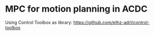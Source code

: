 # MPC for motion planning in ACDC

Using Control Toolbox as library: https://github.com/ethz-adrl/control-toolbox
